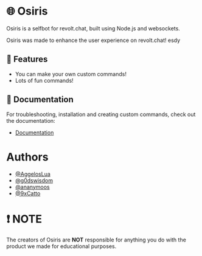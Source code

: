 # 🌐 Osiris

Osiris is a selfbot for revolt.chat, built using Node.js and websockets.

Osiris was made to enhance the user experience on revolt.chat!
esdy
## 📜 Features

- You can make your own custom commands!
- Lots of fun commands!

## 🤖 Documentation

For troubleshooting, installation and creating custom commands, check out the documentation:

- [Documentation](https://osiris-4.gitbook.io/osiris-documentation/)

# Authors

- [@AggelosLua](https://github.com/AggelosLua)
- [@g0dswisdom](https://github.com/g0dswisdom)
- [@ananymoos](https://github.com/ananymoos1)
- [@9xCatto](https://github.com/9xCatto)

# ❗ NOTE
The creators of Osiris are **NOT** responsible for anything you do with the product we made for educational purposes.
